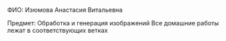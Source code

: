 ФИО: Изюмова Анастасия Витальевна

Предмет: Обработка и генерация изображений
Все домашние работы лежат в соответствующих ветках
